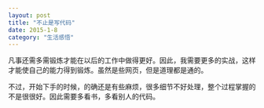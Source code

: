 ```yaml
---
layout: post
title: "不止是写代码"
date: 2015-1-8
category: "生活感悟"
---
```


凡事还需多需锻炼才能在以后的工作中做得更好。因此，我需要更多的实战，这样才能使自己的能力得到锻炼。虽然是些网页，但是道理都是通的。

不过，开始下手的时候，的确还是有些麻烦，很多细节不好处理，整个过程掌握的 不是很很好。因此需要多看书，多看别人的代码。